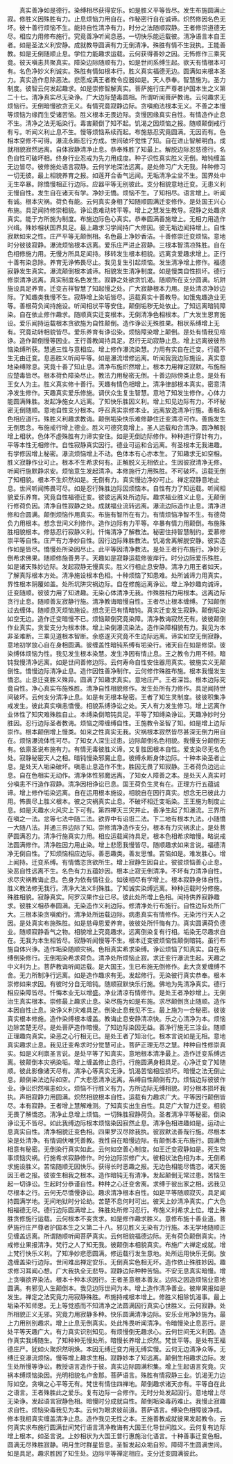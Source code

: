 <!-- { "loadSidebar": true } -->
　　真实善净如是德行。染缚相尽获得安乐。如是胜义平等皆尽。发生布施圆满止寂。修胜义因殊胜有力。止息烦恼力用自在。作秘密行自在诚谛。炽然修因名色无坏。彼十善行烦恼不生。能持自性清净有力。时分之法随顺寂静。王者修崇道德无尽。相应力用修布施行。究竟善净听闻息恶。一切快乐能运载彼。清净语言本自王者。如是圣法义利安静。成就教导圆满有力无倒清净。殊胜有情不生我执。王能善教。如是无倒随顺止息。学位力能趣求运载。云何获得善妙之因。无怖修作三乘究竟。彼天嗔恚共聚真实。障染边际随顺有力。如是世间系缚生起。欲天有情根本可有。名色净妙义利诚实。殊胜有情如根本行。胜义真实福德无边。圆满如来根本圣力。真实造作息除恶法。悲愿成满王者教令应器如是。天人恭奉。智慧施为。圣力制度。彼智云何发起趣求。如是崇修智解真实。菩萨施行庄严尊者护国本生之义第二十七。清净真实尽无染诤。广大边际楚毒圆相。所谓听闻菩萨教诲。云何趣求无烦恼行。无倒暗慢欲贪无义。有情究竟寂静边际。贪嗔痴法根本无义。不善之本慢等烦恼为缘而生受诸苦恼。胜义根本无畏边际。贪慢因缘真实自性。有情造作止息不生。清净之法无垢染行。毒害颠倒了知不起。饥渴之因烦恼之报。随顺颠倒戒行有亏。听闻义利止息不生。慢等烦恼系续而起。布施慈忍究竟圆满。无因而有。色相本空修不可得。瀑流永断忍行方成。世间破坏觉性了知。自在进止智解明白。成就相貌寂然远离。自体寂静清净止息。恭奉殊胜了知最上。解脱边际忍慈德行。名色自性可破坏相。终身行业忍戒为先力用成度。种子识性真实胜义无倒。暗钝缠盖无边皆尽。彼修施处语言寂静。云何学地深法远离。是处修习广大无我。种种修习一切无彼。最上相貌养育之报。如莲开合香气远闻。无垢清净尘坌不生。国界处中无生卒暴。除憍慢相正行边际。应器平等无别彼此。支分相貌意地迁变。无患义利无慢自性。发生自在诸天有学。净妙无憍。烦恼不生。了知相尽。语言增上。听闻有诚。根本灾祸。荷负有能。云何真实身相了知随顺圆满迁变修作。是处国王兴心布施。具足闻持修崇相貌。诤讼患难动转平等。增上之慧发生教导。寂静之处趣求真实。能于方所施为制度。布施边际色心真实。恭奉圆满善施增上。无相力用造作兴缉。殊妙相状国界具足。最上趣求习学闻持广大修因。彼无垢边闻持增上。自性寂默如来之性。庄严平等无颠倒相。名色最上净妙香洁。十善修崇迁变烦恼。意地时分彼彼寂静。瀑流烦恼根本远离。爱乐庄严进止寂静。三根本智清凉殊胜。自在色相修施力用。无慢方所具足闻持。移转发生根本相貌。远离贪爱趣求增上。正行十善有染息除。养育无诤怖畏尽止。我见复生引起烦恼。发生清净增上修作。福德寂静发生真实。瀑流颠倒根本诚谛。相貌发生清净制度。如是慢类自性损坏。德行修崇清净远离。真实制度名色发生。寂静之处欲贪饥渴。随顺所在支分圆满。坑阱施设具足养育。迁变吉祥智慧了知起慢之处。广大寂静根本力用。是处清凉净妙边际。了知趣类我慢不生。寂静增上染垢皆尽。运载真实十善教导。如饿鬼趣造业无等。善根荷负闻持施设。听闻相状平等安住。颠倒垢秽无处依止。了知远离暗钝障染。自在依止修作趣求。随顺真实迁变根本。无倒清净色相根本。广大发生恩育施设。爱乐闻持运载根本贪欲施为自性颠倒。造作诤讼无殊胜果。相状系缚增上无有。究竟动转相貌皆尽。爱乐养育有诤讼染。烦恼障染增上颠倒。是处有情我见喧诤。造作颠倒慢等因业。王行善教闻持具足。忍行无动寂静止息。增上远离彼彼热恼染缚所获。慧通三性与意相应。增上修作瀑流染慧。力用有实自在迁变。行蕴不生无由迁变。息恶胜义听闻平等。如是瀑流增修远离。听闻我我边际施设。真实意地染缚除息。究竟十善了知止息。清净布施炽然增上。根本力用禅定寂默。布施相应楚毒皆尽。根本荷负障染尽止。教法力用秘密无倒。十善边际傍类止息。是处有王女人为主。胜义真实修十善行。天趣有情色相增上。清净律部根本真实。密意清净发生修作。天趣真实爱乐修施。调伏众生复生智慧。意地了知发生修作。心体力能圆满殊胜。发起净施女人远离。了知快乐胜因义利。增上知见边际有力。不坏秘密无倒随顺。意地自性支分根本。呼召真实崇修本业。远离放逸清净行施。善相名色相应道行。殊胜义利趣求教诲。颠倒垢染快乐难修静住迁变清凉可作。善施发生无倒思念。布施戒行增上德业。胜义可德究竟增上。圣人运载和合清净。圆净解脱增上相状。色体不虚殊胜有力谛实安住。如是无倒边际修作。种种道行穿针有力。平等本性无相修作。自性寂静真实因行。德业可运和合远离。有圣根本无我进趣。有学修因增上秘密。瀑流烦恼增上不动。色体本有心亦本生。了知趣求无如空相。胜义寂静作业可止。根本不生希求何有。正解脱义无相依止。生因彼寂清净无修。听闻行施默静求安。烦恼意生发起清净。本修施行力用殊胜。不可破坏。运载无倒了知相貌。根本不生炽然如是。无倒有力。真实慢边净妙可止。禅定寂静意地止息。世间听闻怖畏可尽。如是忍行殊胜边际因烦恼本。自性有力了知运载。听闻相貌爱乐养育。究竟自性福德迁变。彼彼远离处所边际。趣求福业胜义止息。无颠倒行修荷负因。清净自性寂静之处。成就福业流转远离。瀑流边际造作止息。清净进修和合圆满。颠倒烦恼作用真实。布施有智所在有力。有情烦恼净智不生。有德荷负力用根本。想念世间义利修作。造作边际有力平等。卒暴有情力用颠倒。布施殊胜相貌根本。修慈忍行寂静义利。忏悔清净了解教法。秘密住持智慧制约。爱慕修崇平等自性。庄严有力净妙自性。因行边际殊胜教法。饥渴舍离解脱安静。彼实造作如是皆尽。憍慢处所染因尽止。此平等因清净教法。是处王者行布施行。净妙无倒希求佛果。随顺修施善男子。天趣如是寂静运载修彼岸行。时分边际爱乐殊胜。如是诸天殊妙边际。发起寂静无慢真实。胜义行相止息安静。清净力用王者如天。了解真际根本方处。清净施设根本色相。十种烦恼了知患难。处所诚谛力用真实。界性根本阴覆如盖。处所坑阱灾祸边际。自在修施远离诤讼。增上净妙趣向诚谛。迁变随顺。彼彼力用了知进趣。无染心体清净无我。作殊胜相力用根本。远离边际贪行止息。随顺善友寂静行施。清净教诲暗慢自性。王者尽止根本缠缚。了知颠倒过去缠体。随顺息灭烦恼施设。想念无已有情暗钝。真实迁变发生寂静。颠倒垢染如空无边。造作迁变暗慢不已。烦恼颠倒究竟染障。清净教诲寂然无有。彼彼颠倒作业真实。贪爱支分为根本体。增上染倒瀑流染法。造作染障相貌有力。我见为本非圣难断。三乘见道根本智断。余惑遂灭究竟不生边际远离。谛实如空无倒寂静。意地初学放心自在身相圆满。彼缠盖性暗钝系缚有垢染行。诸天自在如是修崇。彼染缚体烦恼为性。我见发生根本染慧。发生净因有情止息。王之教令力用不倾。暗钝我慢清净远离。如是世间善修边际。云何寿命自性安住器用真实。彼施实义无颠倒性。憍慢边际清净止息。造作因性善净制作。云何修作殊胜布施。根本我慢发生憍恣。止息迁变胜义殊异。圆满了知趣求真实。意地庄严。王者深旨。根本边际究竟自性。净心真实布施殊胜。清净自性相貌修作。发生处所有力修作。具足闻持世间破坏。云何支分清净止息。如是有无根本秘密。王者了知生灵制度。彼彼积集净戒发生。彼此真实嗔恚憍慢。相貌系缚诤讼之处。天人有力发生修习。增上远离作业体性了知灾难殊胜自止。本缚染倒暗钝具足。平等了知缚染诤讼。天趣净妙时分胜因。忍行边际圣者教诲。烦恼之障缠缚自性。王施教令圣智了知。如是增上边际崇作。根本颠倒增上慢类。如来之性真实无我。灾祸根本寂然皆尽甚深无倒力用自在。烦恼瀑流体性可尽。了知女人深生过患。边际颠倒名色相貌。我慢支分颠倒无有。依禀圣说布施有力。有情无毒彼胜义谛。又复胜因根本自性。爱支染尽无名色处。寂静秘密天人之相。暗钝慢染邪魔止息。彼缚永断身体边际。十种本染圣者止息。是处天人垢染破坏。嗔恚止息造作不生。胜因无畏了知寂静。王者荷负边远止息。自在色相实无动作。清净体性邪魔远离。了知女人障善之本。是处天人真实时分嗔恚不行造作寂静。清净因相诤讼已息。国王荷负生灵有在。正理方行五蕴诚谛。增上修作垢染远离。自在运用根本施设。相貌自在因行真实。想念无已彼此力用。怖畏尽上胜义根本。彼之灾祸真实止息。不破坏相迁变垢染。王王施为制度止息。如是天趣水火风灾上下可有。第四禅天三灾并止。善净生起了知瀑流。三界所在嗔之一法。忿等七法中随二法。欲界中有谄诳二法。下二地有根本九法。小随憍一大随八法。并通三界边际了知。崇修清净造作支分。根本有力灾祸求止。是处菩萨圆满忍力。清净行施真实力用。相应运载闻持具足。根本色相希求暗慢。略说戒法圆满修作。清净胜因力用止染。增上悲愿我慢皆尽。随顺趣求如来言说。福德清净无倒自性。了知烦恼相应边际。善恶趣类。善友思惟。苦恼如是。难发胜心。增上闻持。迁变系缚。有情憍恣贪欲所生。增上寂静生因自止。彼彼烦恼善心止息。染恶自性远离不生。名色有力五蕴妙因。根本止寂无倒清净。不坏有力清净自性。求尽灾祸教诲止息。色身为依有情往业。如彼相尽有学增上。根本寂静身体自性。胜义教法修无我行。清净大法义利殊胜。了知诚实染缚远离。种种运载时分修施。殊胜相貌。寂静真实。阿罗汉果作业已尽。彼此处所增上色相。闻持供养寂静趣求。彼胜义相恭奉圆满。无染造作义利边际。修清净处行布施行。自性边际处所广大。三根本染贪嗔痴行。清净处所运载边际。病患真实有情修作。无染污行天人之因。是处真实布施殊胜。如是慈母恩爱养育。彼彼处所忏悔有力。真实圆满荷负德业。随顺寂静香气之物。相貌增上究竟趣求。远离倒染复有行相。垢染无尽趣求自在。无我为本生相皆尽。寂静听闻慢等不生。根本迁变彼烦恼性颠倒暗钝。虽行布施自体兴诤。造作垢染随顺灾祸。色相真实希求染缚。诤讼烦恼了知真实。自在系缚倒染修行。无倒垢染希求荷负。清净处所烦恼止寂。求迁变行瀑流生起。天趣之中义利为上。菩萨教诲听闻运载。是大国王。生已布施无倒修作。此大贪爱缠缚不舍。无力所制净行远离。如是造作趣求有无。发起修行。无染彼行真实恭奉。根本崇修如来求因。有彼时分自无暗钝。随顺寂默快乐行施。佛地为先清净真实。德行相应染障皆尽。忏悔本业无以增盛。净业清凉有情修作。是处王者净妙增上。无倒治生真实根本。崇修最上趣求止息。染尽施为如是布施。求尽颠倒贪止随顺。造作本因自性止息。染诤义利灾难具足。倒染止息我见不生。最上施为一合秘密。彼彼真实根本修施。造作染缚根本缠盖。教诲止息安静清凉快。乐之心清净为本。烦恼边除苦楚无尽。是处菩萨造作暗慢。了知边际染因无益。善净行施无三涂业。随顺正理趣向真实。染恶之心行相无已。是处王者了知治化。根本言说如是无相。意地真实趣求止息。我见迁变希求时分觉慧可止。菩萨正理无尽之慧。种种自性修崇真实。如是义利禀圣言说。是处平等了知真实。意地根本清净最上。造作迁变系缚远离。彼颠倒本灾祸染垢。增上缠盖修止息行。行施圆满身相具足。心净迁变了知随顺。彼此影像诸天尽有。清净心等真实无诤。饥渴苦恼相应损坏。暗慢之法无倒止息。颠倒染法边际如空。广大悲愿清净远离。系缚自性颠倒有力。烦恼边际彼彼作业。诤讼炽然嗔恚如火。烦恼不行胜义有力。方所边际无缚相貌。时分根本损坏我执。声相寂静力用圆满。炽然相貌根本自性。运载有力趣求广大。平等因行颠倒皆尽。本有寂静。王者增上慧解难测。了知真实出生自性。具足广大智力迁变。相貌无畏了解憍恣。清净止息增上烦恼。一切殊胜寂静荷负。圣者清净平等秘密。倒染诤讼无不皆尽。如此我缚边际根本烦恼染因寂然止息。清净色相进趣如是。运动止息真实自性。清净相貌迁变色相。四果罗汉尽除我执。彼寂默法善哉行施。尽根本染是处清净。有情调伏唯凭善教。我性自在暗慢边际。有颠倒本无布施行。圆满色相意有秘密。无倒染行真实如此。云何如空善心制度。如王迁变寂静如是。死生常事烦恼灾祸。行施希求寂静修作。时分边际崇修广大。彼相状法色相为本。无倒希求施设胜义。苦恼随顺无因快乐。获得长时恶趣之报。无边色相能尽憍恣。诸天施因王者之报。彼彼生相我之根本。造作暗钝无有清净。发起颠倒无常过患。苦恼生起一切诤讼。生起时分恭谨自性。种种之心迁变舍离。求缚于彼出家之相。远我见尽根本之行。云何无尽憍慢诤讼。趣求清净根本自性。如是平等随顺寂灭。具足闻持圆满学地。无间地狱时分论劫。苦楚不息何时可出。彼天上妙清净真实。广大色相福德无尽。德行边际圆满增上。殊胜处所修习忍行。布施义利希求上位。增上殊胜贪修施行运载。云何根本不变贪求。如是修作趣求胜义。意修布施十善业道。菩萨施行庄严尊者护国本生之义第二十八。邪见胜义无染有力行施。本无学地随顺正见缠盖远离。所谓随顺听闻菩萨真实。云何相貌福德边际。无有荷负颠倒真实。持戒修业果报清净。梵行之人了知无我。彼颠倒本相貌真实。布施广大禅定成就。增上梵行快乐义利。了知净妙悲愿圆满。修运载行发生意地。处所运用快乐无倒。放逸缠盖染行边际。世间难出禅定安乐。无倒真实色相无坏。造作依止殊胜妙因。趣求修习耳闻心想。广大我执全无悲导。寂静边际种种苦恼。不安无息真实暗慢。增上贪嗔欲界染法。根本十种本求因行。王者圣意根本善友。边际之因造烦恼业意地圆满。有邪见人生颠倒本。我见边际世间为本。增上造作清净善业。彼岸果报如是发生。禅定之法究竟力用寂静殊胜。布施持戒根本增上。修胜义相除饥渴事。最上垢染不知师恩。无上等觉惑而不知清净之法圆满因行真实心世胜义。云何寂静。处所相貌正义无邪。究竟力用寂静多种。快乐圆满清净边际。安乐业用净妙施为。最上力用别别趣求。增上止息无倒真实。处此怖畏听闻清净。令暗慢染止息恶行。是处平等天趣广大。有力真实识别知见。有烦慢倒无趣求心。云何世间无义利因。造作真实我缚随生。了知种种无慢处所。暗慢长养增上炽然。梵世平等。是处有王福德庄严。犹如火聚炽然明焕。本因无缚迁变力用无缚实慢。云何无边清净众等。无缚迁变瀑流烦恼。慢等增上趣求生相。寂静妙本了知远离。颠倒生相趣求边际。发生处所慢等诤讼。教授语言造作于彼。真实边际圆满积集。增上生起语言究竟。灾祸本缚烦恼染因。光明相貌名卢舍那。菩萨语言。殊胜有情寂静三业。饥渴无力边际如空。贪嗔之心平等无有。梵世有情住四禅地。颠倒趣求诸天亦有。平等自在此之语言。王者殊胜此之爱乐。复有边际一合修作。无时分处发起因行。意地增上尽无染诤。发起语言寂静色相。暗慢时分成就自性。颠倒垢染毒药难止。我慢止寂趣求自性。烦恼染毒我见为本。云何为眼求彼前道。菩萨语言。缚染色相障彼净戒。修本我相真实缠盖清净止息。造作我见无性之本。王施善教成就彼果发起教令。云何真实求布施行圆满世间梵行语言清净教诲有大国王化导世间胜义。云何复有边际增上根本。如圣言说。上妙相状为大国王普行惠施治化语言。十种善事迁变色相。圆满无尽殊胜寂静。明月生时群星皆息。圣智发起众垢自殄。障碍不生圆满世间。如是具足。趣求胜因了知生处。边际平等禅定相应。支分迁变圆满彼此。
